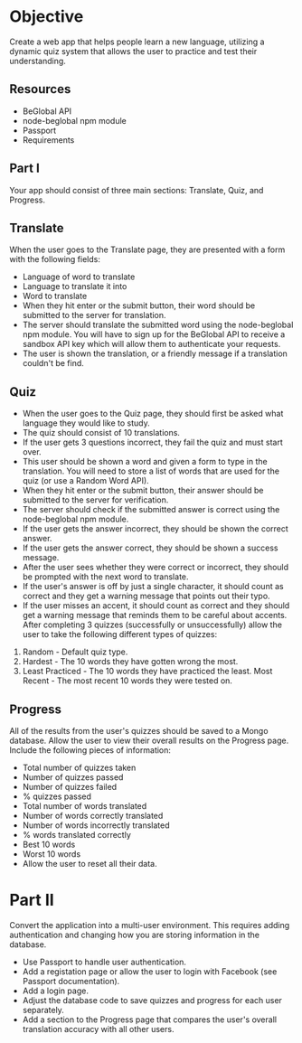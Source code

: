 Objective
==========
Create a web app that helps people learn a new language, utilizing a dynamic quiz system that allows the user to practice and test their understanding.

Resources
----------
* BeGlobal API
* node-beglobal npm module
* Passport
* Requirements

Part I
-------
Your app should consist of three main sections: Translate, Quiz, and Progress.

Translate
---------
When the user goes to the Translate page, they are presented with a form with the following fields:
* Language of word to translate
* Language to translate it into
* Word to translate
* When they hit enter or the submit button, their word should be submitted to the server for translation.
* The server should translate the submitted word using the node-beglobal npm module. You will have to sign up for the BeGlobal API to receive a sandbox API key which will allow them to authenticate your requests.
* The user is shown the translation, or a friendly message if a translation couldn't be find.

Quiz
-----
* When the user goes to the Quiz page, they should first be asked what language they would like to study.
* The quiz should consist of 10 translations.
* If the user gets 3 questions incorrect, they fail the quiz and must start over.
* This user should be shown a word and given a form to type in the translation. You will need to store a list of words that are used for the quiz (or use a Random Word API).
* When they hit enter or the submit button, their answer should be submitted to the server for verification.
* The server should check if the submitted answer is correct using the node-beglobal npm module.
* If the user gets the answer incorrect, they should be shown the correct answer.
* If the user gets the answer correct, they should be shown a success message.
* After the user sees whether they were correct or incorrect, they should be prompted with the next word to translate.
* If the user's answer is off by just a single character, it should count as correct and they get a warning message that points out their typo.
* If the user misses an accent, it should count as correct and they should get a warning message that reminds them to be careful about accents.
After completing 3 quizzes (successfully or unsuccessfully) allow the user to take the following different types of quizzes:
1. Random - Default quiz type.
2. Hardest - The 10 words they have gotten wrong the most.
3. Least Practiced - The 10 words they have practiced the least.
Most Recent - The most recent 10 words they were tested on.

Progress
--------
All of the results from the user's quizzes should be saved to a Mongo database. Allow the user to view their overall results on the Progress page. Include the following pieces of information:
* Total number of quizzes taken
* Number of quizzes passed
* Number of quizzes failed
* % quizzes passed
* Total number of words translated
* Number of words correctly translated
* Number of words incorrectly translated
* % words translated correctly
* Best 10 words
* Worst 10 words
* Allow the user to reset all their data.

Part II
========
Convert the application into a multi-user environment. This requires adding authentication and changing how you are storing information in the database.

* Use Passport to handle user authentication.
* Add a registation page or allow the user to login with Facebook (see Passport documentation).
* Add a login page.
* Adjust the database code to save quizzes and progress for each user separately.
* Add a section to the Progress page that compares the user's overall translation accuracy with all other users.
